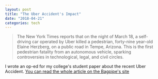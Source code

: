 ```yaml
---
layout: post
title: "The Uber Accident's Impact"
date: "2018-04-21"
categories: tech
---
```


> The New York Times reports that on the night of March 18, a self-driving car operated by Uber killed a pedestrian, forty-nine year-old Elaine Herzberg, on a public road in Tempe, Arizona. This is the first pedestrian fatality from an autonomous vehicle, sparking controversies in technological, legal, and civil circles.

I wrote an op-ed for my college's student paper about the recent Uber Accident. [You can read the whole article on the Bagpipe's site](https://www.bagpipeonline.com/opinions/2018/4/19/uber-accidents-impact)
